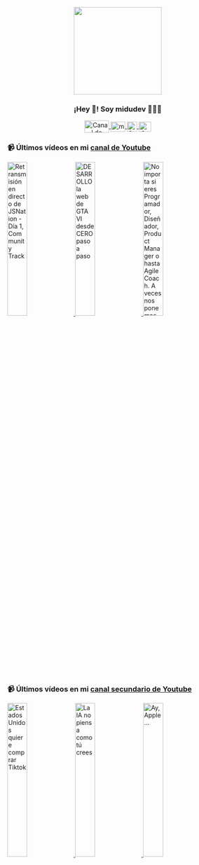 <p align="center" width="300">
   <img align="center" width="200" src="https://user-images.githubusercontent.com/1561955/106762302-fda9de00-6635-11eb-99be-3ef744e60c0e.png" />
   <h3 align="center">¡Hey 👋! Soy midudev 👨🏻‍💻</h3>
</p>

<p align="center">
   <a href="https://twitch.tv/midudev" target="blank">
    <img align="center" src="https://upload.wikimedia.org/wikipedia/commons/c/ce/Twitch_logo_2019.svg" alt="Canal de Twitch de midudev" height="28px" width="56px" />
  </a>
  <span style="width: 8px;"> </span>
   <a href="https://youtube.com/midudev" target="blank">
    <img align="center" src="https://upload.wikimedia.org/wikipedia/commons/0/09/YouTube_full-color_icon_%282017%29.svg" alt="midudev" height="23px" width="33px" />
  </a>
  <span style="width: 8px;"> </span>
  <a href="https://instagram.com/midu.dev" target="blank">
    <img align="center" src="https://upload.wikimedia.org/wikipedia/commons/e/e7/Instagram_logo_2016.svg" alt="Canal de Instagram de midu.dev" height="23px" width="23px" />
  </a>
  <span style="width: 8px;"> </span>
  <a href="https://twitter.com/midudev" target="blank">
    <img align="center" src="https://upload.wikimedia.org/wikipedia/commons/thumb/6/6f/Logo_of_Twitter.svg/2491px-Logo_of_Twitter.svg.png" alt="Canal de Twitter de midudev" height="23px" width="28px" />
  </a>
</p>

### 📹 Últimos vídeos en mi [canal de Youtube](https://youtube.com/midudev?sub_confirmation=1)

<a href='https://youtu.be/opbI2BrPn7w' target='_blank'>
  <img width='30%' src='https://img.youtube.com/vi/opbI2BrPn7w/mqdefault.jpg' alt='Retransmisión en directo de JSNation - Día 1, Community Track' />
</a>
<a href='https://youtu.be/OAsJyj4Wr8k' target='_blank'>
  <img width='30%' src='https://img.youtube.com/vi/OAsJyj4Wr8k/mqdefault.jpg' alt='DESARROLLO la web de GTA VI desde CERO paso a paso' />
</a>
<a href='https://youtu.be/J4hH2iOjrWQ' target='_blank'>
  <img width='30%' src='https://img.youtube.com/vi/J4hH2iOjrWQ/mqdefault.jpg' alt='No importa si eres Programador, Diseñador, Product Manager o hasta Agile Coach.  A veces nos ponemos' />
</a>

### 📹 Últimos vídeos en mi [canal secundario de Youtube](https://youtube.com/midulive?sub_confirmation=1)

<a href='https://youtu.be/OjAjMkMBA08' target='_blank'>
  <img width='30%' src='https://img.youtube.com/vi/OjAjMkMBA08/mqdefault.jpg' alt='Estados Unidos quiere comprar Tiktok' />
</a>
<a href='https://youtu.be/MJs0esmaf-I' target='_blank'>
  <img width='30%' src='https://img.youtube.com/vi/MJs0esmaf-I/mqdefault.jpg' alt='La IA no piensa como tú crees' />
</a>
<a href='https://youtu.be/cALYd0SXWgc' target='_blank'>
  <img width='30%' src='https://img.youtube.com/vi/cALYd0SXWgc/mqdefault.jpg' alt='Ay, Apple...' />
</a>